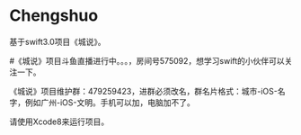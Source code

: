 # Chengshuo
基于swift3.0项目《城说》。

#《城说》项目斗鱼直播进行中。。。，房间号575092，想学习swift的小伙伴可以关注一下。

《城说》项目维护群：479259423，进群必须改名，群名片格式：城市-iOS-名字，例如广州-iOS-文明。手机可以加，电脑加不了。

请使用Xcode8来运行项目。
